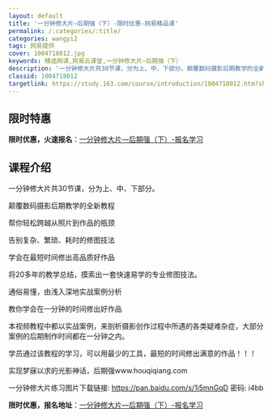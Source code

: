 ```yaml
---
layout: default
title: '一分钟修大片—后期强（下）-限时优惠-网易精品课'
permalink: /:categories/:title/
categories: wangyi2
tags: 网易提供
cover: 1004718012.jpg
keywords: 精选网课,网易云课堂,一分钟修大片—后期强（下）
description: '一分钟修大片共30节课，分为上、中、下部分。颠覆数码摄影后期教学的全新教程帮你轻松跨越从照片到作品的瓶颈告别复杂、繁琐、'
classid: 1004718012
targetlink: https://study.163.com/course/introduction/1004718012.htm?share=1&shareId=1025206652&utm_campaign=share&utm_medium=iphoneShare&utm_source=&utm_u=1025206652
---
```


## 限时特惠

**限时优惠，火速报名**：[一分钟修大片—后期强（下）-报名学习](https://study.163.com/course/introduction/1004718012.htm?share=1&shareId=1025206652&utm_campaign=share&utm_medium=iphoneShare&utm_source=&utm_u=1025206652)

## 课程介绍

一分钟修大片共30节课，分为上、中、下部分。



颠覆数码摄影后期教学的全新教程

帮你轻松跨越从照片到作品的瓶颈

告别复杂、繁琐、耗时的修图技法

学会在最短时间修出高品质好作品

将20多年的教学总结，摸索出一套快速易学的专业修图技法。

 通俗易懂，由浅入深地实战案例分析

教你学会在一分钟的时间修出好作品

本视频教程中都以实战案例，来剖析摄影创作过程中所遇的各类疑难杂症，大部分案例的后期制作时间都在一分钟之内。 

学员通过该教程的学习，可以用最少的工具，最短的时间修出满意的作品！！！ 

实现梦寐以求的光影神话，后期强www.houqiqiang.com 

 一分钟修大片练习图片下载链接: https://pan.baidu.com/s/1i5mnGqD 密码: i4bb

**限时优惠，报名地址**：[一分钟修大片—后期强（下）-报名学习](https://study.163.com/course/introduction/1004718012.htm?share=1&shareId=1025206652&utm_campaign=share&utm_medium=iphoneShare&utm_source=&utm_u=1025206652)

